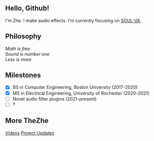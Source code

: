 ## Hello, Github!
I'm Zhe. I make audio effects. I'm currently focusing on [SOUL-VA](https://github.com/thezhe/SOUL-VA).

## Philosophy
*Math is free  
Sound is number one  
Less is more*

## Milestones
- [X] BS in Computer Engineering, Boston University (2017-2020)
- [x] MS in Electrical Engineering, University of Rochester (2020-2021)
- [ ] Novel audio filter plugins (2021-present)
- [ ] ?

## More TheZhe
[Videos](https://www.youtube.com/channel/UCCzAmGPoFBER6rsbHwiJPKQ)
[Project Updates](https://www.instagram.com/thezhedeng/)
